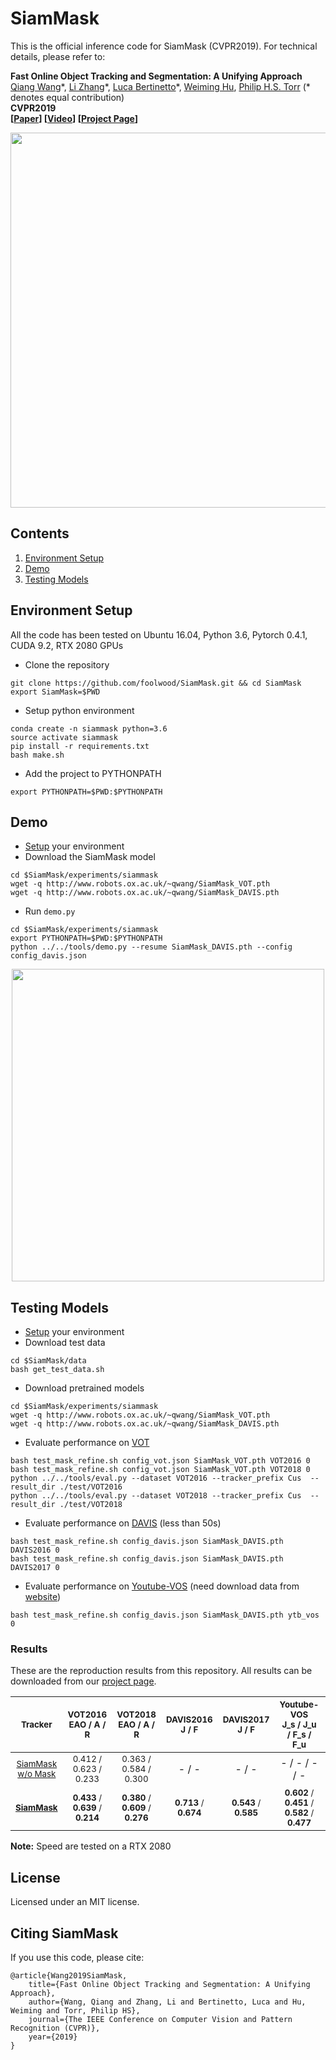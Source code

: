 # SiamMask

This is the official inference code for SiamMask (CVPR2019). For technical details, please refer to:

**Fast Online Object Tracking and Segmentation: A Unifying Approach** <br />
[Qiang Wang](http://www.robots.ox.ac.uk/~qwang/)\*, [Li Zhang](http://www.robots.ox.ac.uk/~lz)\*, [Luca Bertinetto](http://www.robots.ox.ac.uk/~luca)\*, [Weiming Hu](https://scholar.google.com/citations?user=Wl4tl4QAAAAJ&hl=en), [Philip H.S. Torr](https://scholar.google.it/citations?user=kPxa2w0AAAAJ&hl=en&oi=ao) (\* denotes equal contribution) <br />
**CVPR2019** <br />
**[[Paper](https://arxiv.org/abs/1812.05050)] [[Video](https://youtu.be/I_iOVrcpEBw)] [[Project Page](http://www.robots.ox.ac.uk/~qwang/SiamMask)]** <br />

<div align="center">
  <img src="http://www.robots.ox.ac.uk/~qwang/SiamMask/img/SiamMask.jpg" width="600px" />
</div>

## Contents
1. [Environment Setup](#environment-setup)
3. [Demo](#demo)
2. [Testing Models](#testing-models)

## Environment Setup
All the code has been tested on Ubuntu 16.04, Python 3.6, Pytorch 0.4.1, CUDA 9.2, RTX 2080 GPUs

- Clone the repository 
```
git clone https://github.com/foolwood/SiamMask.git && cd SiamMask
export SiamMask=$PWD
```
- Setup python environment
```
conda create -n siammask python=3.6
source activate siammask
pip install -r requirements.txt
bash make.sh
```
- Add the project to PYTHONPATH
```
export PYTHONPATH=$PWD:$PYTHONPATH
```

## Demo
- [Setup](#environment-setup) your environment
- Download the SiamMask model
```shell
cd $SiamMask/experiments/siammask
wget -q http://www.robots.ox.ac.uk/~qwang/SiamMask_VOT.pth
wget -q http://www.robots.ox.ac.uk/~qwang/SiamMask_DAVIS.pth
```
- Run `demo.py`

```shell
cd $SiamMask/experiments/siammask
export PYTHONPATH=$PWD:$PYTHONPATH
python ../../tools/demo.py --resume SiamMask_DAVIS.pth --config config_davis.json
```

<div align="center">
  <img src="http://www.robots.ox.ac.uk/~qwang/SiamMask/img/SiamMask_demo.gif" width="500px" />
</div>


## Testing Models
- [Setup](#environment-setup) your environment
- Download test data
```shell
cd $SiamMask/data
bash get_test_data.sh
```
- Download pretrained models
```shell
cd $SiamMask/experiments/siammask
wget -q http://www.robots.ox.ac.uk/~qwang/SiamMask_VOT.pth
wget -q http://www.robots.ox.ac.uk/~qwang/SiamMask_DAVIS.pth
```
- Evaluate performance on [VOT](http://www.votchallenge.net/)
```shell
bash test_mask_refine.sh config_vot.json SiamMask_VOT.pth VOT2016 0
bash test_mask_refine.sh config_vot.json SiamMask_VOT.pth VOT2018 0
python ../../tools/eval.py --dataset VOT2016 --tracker_prefix Cus  --result_dir ./test/VOT2016
python ../../tools/eval.py --dataset VOT2018 --tracker_prefix Cus  --result_dir ./test/VOT2018
```
- Evaluate performance on [DAVIS](https://davischallenge.org/) (less than 50s)
```shell
bash test_mask_refine.sh config_davis.json SiamMask_DAVIS.pth DAVIS2016 0
bash test_mask_refine.sh config_davis.json SiamMask_DAVIS.pth DAVIS2017 0
```
- Evaluate performance on [Youtube-VOS](https://youtube-vos.org/) (need download data from [website](https://youtube-vos.org/dataset/download))
```shell
bash test_mask_refine.sh config_davis.json SiamMask_DAVIS.pth ytb_vos 0
```

### Results
These are the reproduction results from this repository. All results can be downloaded from our [project page](http://www.robots.ox.ac.uk/~qwang/SiamMask/).

|                           <sub>Tracker</sub>                           |      <sub>VOT2016</br>EAO /  A / R</sub>     |      <sub>VOT2018</br>EAO / A / R</sub>      |  <sub>DAVIS2016</br>J / F</sub>  |  <sub>DAVIS2017</br>J / F</sub>  |     <sub>Youtube-VOS</br>J_s / J_u / F_s / F_u</sub>     |     <sub>Speed</sub>     |
|:----------------------------------------------------------------------:|:--------------------------------------------:|:--------------------------------------------:|:--------------------------------:|:--------------------------------:|:--------------------------------------------------------:|:------------------------:|
|     <sub>[SiamMask w/o Mask](http://bo-li.info/SiamRPN++/)</sub>       |       <sub>0.412 / 0.623 / 0.233</sub>       |       <sub>0.363 / 0.584 / 0.300</sub>       |               - / -              |               - / -              |                      - / - / - / -                       | <sub>**76.95** FPS</sub> |
| <sub>**[SiamMask](http://www.robots.ox.ac.uk/~qwang/SiamMask/)**</sub> | <sub>**0.433** / **0.639** / **0.214**</sub> | <sub>**0.380** / **0.609** / **0.276**</sub> | <sub>**0.713** / **0.674**</sub> | <sub>**0.543** / **0.585**</sub> | <sub>**0.602** / **0.451** / **0.582** / **0.477**</sub> |   <sub>56.23 FPS</sub>   |

**Note:** Speed are tested on a RTX 2080


## License
Licensed under an MIT license.


## Citing SiamMask

If you use this code, please cite:

```
@article{Wang2019SiamMask,
    title={Fast Online Object Tracking and Segmentation: A Unifying Approach},
    author={Wang, Qiang and Zhang, Li and Bertinetto, Luca and Hu, Weiming and Torr, Philip HS},
    journal={The IEEE Conference on Computer Vision and Pattern Recognition (CVPR)},
    year={2019}
}
```
